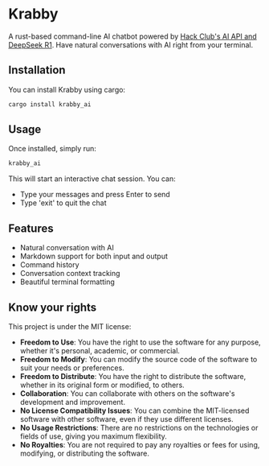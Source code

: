 # Krabby

A rust-based command-line AI chatbot powered by [Hack Club's AI API and DeepSeek R1](https://www.ai.hackclub.com/). Have natural conversations with AI right from your terminal.

## Installation

You can install Krabby using cargo:

```bash
cargo install krabby_ai
```

## Usage

Once installed, simply run:

```bash
krabby_ai
```

This will start an interactive chat session. You can:
- Type your messages and press Enter to send
- Type 'exit' to quit the chat

## Features

- Natural conversation with AI
- Markdown support for both input and output
- Command history
- Conversation context tracking
- Beautiful terminal formatting


## Know your rights

This project is under the MIT license:

- **Freedom to Use**: You have the right to use the software for any purpose, whether it's personal, academic, or commercial.
- **Freedom to Modify**: You can modify the source code of the software to suit your needs or preferences.
- **Freedom to Distribute**: You have the right to distribute the software, whether in its original form or modified, to others.
- **Collaboration**: You can collaborate with others on the software's development and improvement.
- **No License Compatibility Issues**: You can combine the MIT-licensed software with other software, even if they use different licenses.
- **No Usage Restrictions**: There are no restrictions on the technologies or fields of use, giving you maximum flexibility.
- **No Royalties**: You are not required to pay any royalties or fees for using, modifying, or distributing the software.

